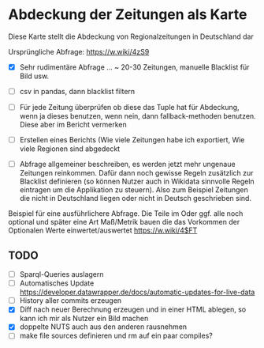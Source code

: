 # Abdeckung der Zeitungen als Karte

Diese Karte stellt die Abdeckung von Regionalzeitungen in Deutschland dar

Ursprüngliche Abfrage: https://w.wiki/4zS9

* [x] Sehr rudimentäre Abfrage ... ~ 20-30 Zeitungen, manuelle Blacklist für Bild usw.
* [ ] csv in pandas, dann blacklist filtern

* [ ] Für jede Zeitung überprüfen ob diese das Tuple hat für Abdeckung, wenn ja dieses benutzen, wenn nein, dann fallback-methoden benutzen. Diese aber im Bericht vermerken
* [ ] Erstellen eines Berichts (Wie viele Zeitungen habe ich exportiert, Wie viele Regionen sind abgedeckt
* [ ] Abfrage allgemeiner beschreiben, es werden jetzt mehr ungenaue Zeitungen reinkommen. Dafür dann noch gewisse Regeln zusätzlich zur Blacklist definieren (so können Nutzer auch in Wikidata sinnvolle Regeln eintragen um die Applikation zu steuern). Also zum Beispiel Zeitungen die nicht in Deutschland liegen oder nicht in Deutsch geschrieben sind. 

Beispiel für eine ausführlichere Abfrage. Die Teile im Oder ggf. 
alle noch optional und später eine Art Maß/Metrik bauen die das 
Vorkommen der Optionalen Werte einwertet/auswertet <https://w.wiki/4$FT>

## TODO

* [ ] Sparql-Queries auslagern
* [ ] Automatisches Update https://developer.datawrapper.de/docs/automatic-updates-for-live-data
* [ ] History aller commits erzeugen
* [x] Diff nach neuer Berechnung erzeugen und in einer HTML ablegen, so kann ich mir als Nutzer ein Bild machen
* [x] doppelte NUTS auch aus den anderen rausnehmen
* [ ] make file sources definieren und rm auf ein paar compiles?
